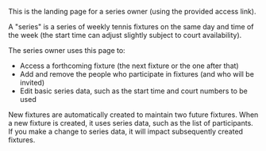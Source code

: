 This is the landing page for a series owner (using the provided access link).

A "series" is a series of weekly tennis fixtures on the same day and time of the week (the start time can adjust slightly subject to court availability).

The series owner uses this page to:
- Access a forthcoming fixture (the next fixture or the one after that)
- Add and remove the people who participate in fixtures (and who will be invited)
- Edit basic series data, such as the start time and court numbers to be used

New fixtures are automatically created to maintain two future fixtures. When a new fixture is created, it uses series data, such as the list of participants. If you make a change to series data, it will impact subsequently created fixtures.
